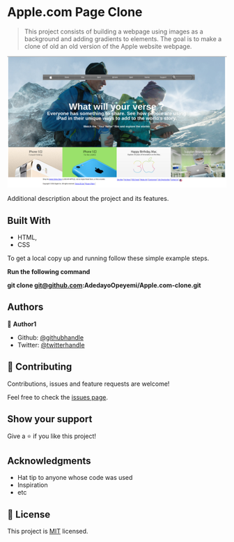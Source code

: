 # Apple.com Page Clone

> This project consists of building a webpage using images as a background and adding gradients to elements. The goal is to make a clone of old an old version of the Apple website webpage.

![screenshot](./app_screenshot.png)

Additional description about the project and its features.



## Built With

- HTML,
- CSS


To get a local copy up and running follow these simple example steps.

**Run the following command**

**git clone git@github.com:AdedayoOpeyemi/Apple.com-clone.git**



## Authors

👤 **Author1**

- Github: [@githubhandle](https://github.com/Adedayoopeyemi)
- Twitter: [@twitterhandle](https://twitter.com/oyelesiopy)


## 🤝 Contributing

Contributions, issues and feature requests are welcome!

Feel free to check the [issues page](issues/).

## Show your support

Give a ⭐️ if you like this project!

## Acknowledgments

- Hat tip to anyone whose code was used
- Inspiration
- etc

## 📝 License

This project is [MIT](lic.url) licensed.
